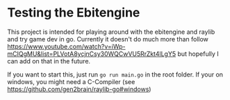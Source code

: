 # Testing the Ebitengine

This project is intended for playing around with the ebitengine and raylib and try game dev in go.
Currently it doesn't do much more than follow https://www.youtube.com/watch?v=iWp-mCIQgMU&list=PLVotA8ycjnCsy30WQCwVU5RrZkt4lLgY5 but hopefully I can add on that in the future.

If you want to start this, just run `go run main.go` in the root folder.
If your on windows, you might need a C-Compiler (see https://github.com/gen2brain/raylib-go#windows)

